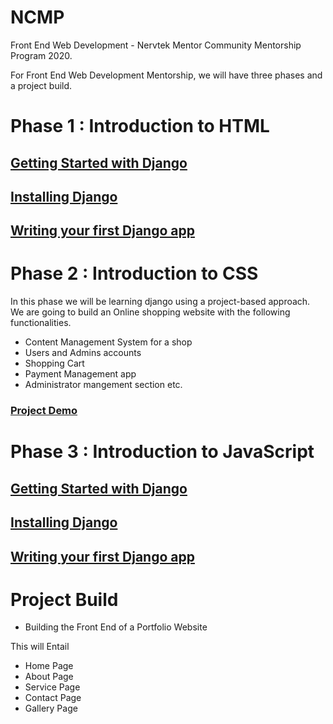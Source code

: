 # NCMP
 Front End Web Development - Nervtek Mentor Community Mentorship Program 2020.
 
For Front End Web Development Mentorship, we will have three phases and a project build. 
# Phase 1 : Introduction to HTML
## [Getting Started with Django](https://docs.djangoproject.com/en/3.1/intro/)
## [Installing Django](https://docs.djangoproject.com/en/3.1/intro/install/)
## [Writing your first Django app](https://docs.djangoproject.com/en/3.1/intro/tutorial01/)

# Phase 2 : Introduction to CSS
In this phase we will be learning django using a project-based approach. We are going to build an Online shopping website with the following functionalities.
- Content Management System for a shop
- Users and Admins accounts
- Shopping Cart
- Payment Management app
- Administrator mangement section etc.
### [ Project Demo ](https://itzomen.pythonanywhere.com/)

# Phase 3 : Introduction to JavaScript 
## [Getting Started with Django](https://docs.djangoproject.com/en/3.1/intro/)
## [Installing Django](https://docs.djangoproject.com/en/3.1/intro/install/)
## [Writing your first Django app](https://docs.djangoproject.com/en/3.1/intro/tutorial01/)

# Project Build
- Building the Front End of a Portfolio Website

This will Entail
* Home Page
* About Page
* Service Page
* Contact Page
* Gallery Page
